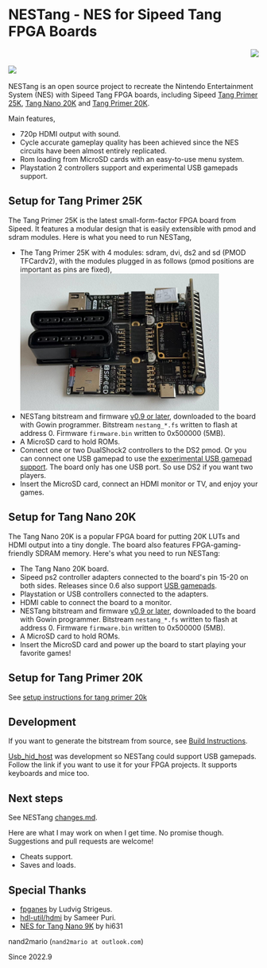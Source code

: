 # NESTang - NES for Sipeed Tang FPGA Boards 

<p align="right">
  <a title="Releases" href="https://github.com/nand2mario/nestang/releases"><img src="https://img.shields.io/github/commits-since/nand2mario/nestang/latest.svg?longCache=true&style=flat-square&logo=git&logoColor=fff"></a>
</p>

<img src="doc/images/nestang0.8rc.jpg" width=400>

NESTang is an open source project to recreate the Nintendo Entertainment System (NES) with Sipeed Tang FPGA boards, including Sipeed [Tang Primer 25K](https://wiki.sipeed.com/hardware/en/tang/tang-primer-25k/primer-25k.html), [Tang Nano 20K](https://wiki.sipeed.com/hardware/en/tang/tang-nano-20k/nano-20k.html) and [Tang Primer 20K](https://wiki.sipeed.com/hardware/en/tang/tang-primer-20k/primer-20k.html).

Main features,

- 720p HDMI output with sound.
- Cycle accurate gameplay quality has been achieved since the NES circuits have been almost entirely replicated.
- Rom loading from MicroSD cards with an easy-to-use menu system.
- Playstation 2 controllers support and experimental USB gamepads support.

## Setup for Tang Primer 25K

The Tang Primer 25K is the latest small-form-factor FPGA board from Sipeed. It features a modular design that is easily extensible with pmod and sdram modules. Here is what you need to run NESTang,

* The Tang Primer 25K with 4 modules: sdram, dvi, ds2 and sd (PMOD TFCardv2), with the modules plugged in as follows (pmod positions are important as pins are fixed), <br><img src="doc/images/primer25k_setup.jpg" width=400 />
* NESTang bitstream and firmware [v0.9 or later](https://github.com/nand2mario/nestang/releases), downloaded to the board with Gowin programmer. Bitstream `nestang_*.fs` written to flash at address 0. Firmware `firmware.bin` written to 0x500000 (5MB).
* A MicroSD card to hold ROMs.
* Connect one or two DualShock2 controllers to the DS2 pmod. Or you can connect one USB gamepad to use the [experimental USB gamepad support](doc/usb_gamepad.md). The board only has one USB port. So use DS2 if you want two players.
* Insert the MicroSD card, connect an HDMI monitor or TV, and enjoy your games.

## Setup for Tang Nano 20K

The Tang Nano 20K is a popular FPGA board for putting 20K LUTs and HDMI output into a tiny dongle. The board also features FPGA-gaming-friendly SDRAM memory. Here's what you need to run NESTang:

* The Tang Nano 20K board.
* Sipeed ps2 controller adapters connected to the board's pin 15-20 on both sides. Releases since 0.6 also support [USB gamepads](doc/usb_gamepad.md).
* Playstation or USB controllers connected to the adapters.
* HDMI cable to connect the board to a monitor.
* NESTang bitstream and firmware [v0.9 or later](https://github.com/nand2mario/nestang/releases), downloaded to the board with Gowin programmer. Bitstream `nestang_*.fs` written to flash at address 0. Firmware `firmware.bin` written to 0x500000 (5MB).
* A MicroSD card to hold ROMs.
* Insert the MicroSD card and power up the board to start playing your favorite games!
<!-- * Original NES joysticks are now suported: [documentation](doc/NESGamepad.md) -->

## Setup for Tang Primer 20K

See [setup instructions for tang primer 20k](doc/primer20k.md)

## Development

If you want to generate the bitstream from source, see [Build Instructions](https://nand2mario.github.io/nestang-doc/dev/build_bitstream/).

[Usb_hid_host](https://github.com/nand2mario/usb_hid_host) was development so NESTang could support USB gamepads. Follow the link if you want to use it for your FPGA projects. It supports keyboards and mice too.

## Next steps

See NESTang [changes.md](CHANGES.md).

Here are what I may work on when I get time. No promise though. Suggestions and pull requests are welcome!
* Cheats support.
* Saves and loads.

## Special Thanks

* [fpganes](https://github.com/strigeus/fpganes) by Ludvig Strigeus.
* [hdl-util/hdmi](https://github.com/hdl-util/hdmi) by Sameer Puri.
* [NES for Tang Nano 9K](https://github.com/hi631/tang-nano-9K) by hi631

nand2mario (`nand2mario at outlook.com`)

Since 2022.9
